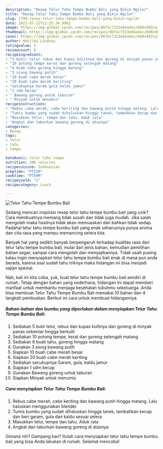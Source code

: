 ```yaml
---
description: "Resep Telur Tahu Tempe Bumbu Bali yang Bikin Ngiler"
title: "Resep Telur Tahu Tempe Bumbu Bali yang Bikin Ngiler"
slug: 1799-resep-telur-tahu-tempe-bumbu-bali-yang-bikin-ngiler
date: 2021-07-12T12:25:34.996Z
image: https://img-global.cpcdn.com/recipes/8bfec7323e84a4ec/680x482cq70/telur-tahu-tempe-bumbu-bali-foto-resep-utama.jpg
thumbnail: https://img-global.cpcdn.com/recipes/8bfec7323e84a4ec/680x482cq70/telur-tahu-tempe-bumbu-bali-foto-resep-utama.jpg
cover: https://img-global.cpcdn.com/recipes/8bfec7323e84a4ec/680x482cq70/telur-tahu-tempe-bumbu-bali-foto-resep-utama.jpg
author: Matilda Lindsey
ratingvalue: 5
reviewcount: 8
recipeingredient:
- "5 butir telur rebus dan kupas kulitnya dan goreng di minyak panas sebentar hingga berkulit"
- "10 potong tempe kerat dan goreng setengah matang"
- "6 buah tahu goreng hingga matang"
- "3 siung bawang putih"
- "10 buah cabe merah besar"
- "20 buah cabe merah keriting"
- "secukupnya Garam gula kaldu jamur"
- "1 sdm kecap"
- " Bawang goreng untuk taburan"
- " Minyak untuk menumis"
recipeinstructions:
- "Rebus cabe merah, cabe keriting dan bawang putih hingga matang. Lalu haluskan menggunakan blender"
- "Tumis bumbu yang sudah dihaluskan hingga tanek, tambahkan kecap dan beri garam, gula dan kaldu sesuai selera"
- "Masukkan telur, tempe dan tahu. Aduk rata"
- "Angkat dan taburkan bawang goreng di atasnya"
categories:
- Resep
tags:
- telur
- tahu
- tempe

katakunci: telur tahu tempe 
nutrition: 280 calories
recipecuisine: Indonesian
preptime: "PT25M"
cooktime: "PT59M"
recipeyield: "2"
recipecategory: Lunch

---
```



![Telur Tahu Tempe Bumbu Bali](https://img-global.cpcdn.com/recipes/8bfec7323e84a4ec/680x482cq70/telur-tahu-tempe-bumbu-bali-foto-resep-utama.jpg)

Sedang mencari inspirasi resep telur tahu tempe bumbu bali yang unik? Cara membuatnya memang tidak susah dan tidak juga mudah. Jika salah mengolah maka hasilnya tidak akan memuaskan dan bahkan tidak sedap. Padahal telur tahu tempe bumbu bali yang enak seharusnya punya aroma dan cita rasa yang mampu memancing selera kita.

Banyak hal yang sedikit banyak berpengaruh terhadap kualitas rasa dari telur tahu tempe bumbu bali, mulai dari jenis bahan, kemudian pemilihan bahan segar, sampai cara mengolah dan menyajikannya. Tidak usah pusing kalau ingin menyiapkan telur tahu tempe bumbu bali enak di mana pun anda berada, karena asal sudah tahu triknya maka hidangan ini bisa menjadi sajian spesial.




Nah, kali ini kita coba, yuk, buat telur tahu tempe bumbu bali sendiri di rumah. Tetap dengan bahan yang sederhana, hidangan ini dapat memberi manfaat untuk membantu menjaga kesehatan tubuhmu sekeluarga. Anda bisa membuat Telur Tahu Tempe Bumbu Bali memakai 10 bahan dan 4 langkah pembuatan. Berikut ini cara untuk membuat hidangannya.

<!--inarticleads1-->

##### Bahan-bahan dan bumbu yang diperlukan dalam menyiapkan Telur Tahu Tempe Bumbu Bali:

1. Sediakan 5 butir telur, rebus dan kupas kulitnya dan goreng di minyak panas sebentar hingga berkulit
1. Sediakan 10 potong tempe, kerat dan goreng setengah matang
1. Sediakan 6 buah tahu, goreng hingga matang
1. Gunakan 3 siung bawang putih
1. Siapkan 10 buah cabe merah besar
1. Siapkan 20 buah cabe merah keriting
1. Sediakan secukupnya Garam, gula, kaldu jamur
1. Siapkan 1 sdm kecap
1. Gunakan  Bawang goreng untuk taburan
1. Siapkan  Minyak untuk menumis




<!--inarticleads2-->

##### Cara menyiapkan Telur Tahu Tempe Bumbu Bali:

1. Rebus cabe merah, cabe keriting dan bawang putih hingga matang. Lalu haluskan menggunakan blender
1. Tumis bumbu yang sudah dihaluskan hingga tanek, tambahkan kecap dan beri garam, gula dan kaldu sesuai selera
1. Masukkan telur, tempe dan tahu. Aduk rata
1. Angkat dan taburkan bawang goreng di atasnya




Gimana nih? Gampang kan? Itulah cara menyiapkan telur tahu tempe bumbu bali yang bisa Anda lakukan di rumah. Selamat mencoba!
